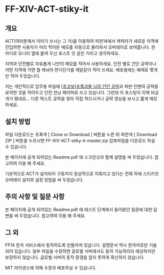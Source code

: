 # FF-XIV-ACT-stiky-it


## 개요 ##

ACT(여러분께서 미터기 쓰시는 그 거)를 이용하여 파판14에서 캐릭터가 새로운 지역에 진입하면 사용자가 미리 적어둔 메모를 자동으로 불러와서 오버레이로 보여줍니다. 한 마디로 모니터 옆에 붙여 두신 포스트 잇 같은 거라고 생각하세요.

지역과 던전별로 자유롭게 나만의 메모를 적어서 사용하세요. 던전 별로 간단 공략이나 어떤 지역에 가면 뭘 캐놔야 한다던가를 깨알같이 적어 쓰세요. 배포용에는 예제로 몇개만 적어 두었습니다.

저는 개인적으로 임무용 파일에 [[초코보]초록괴물 님의 간단 공략](https://m.blog.naver.com/jejc1515/221334354161)과 파판 인벤의 공략을 요약한 것을 적어두고 던전 컨닝 페이퍼로 쓰고 있습니다. 그런데 이 포스팅이 이제 비공개가 됐네요... 다른 텍스트 공략을 찾아 직접 적으시거나 공략 영상을 보시고 짧게 메모하세요.


## 설치 방법 ##

파일 다운로드는 초록색 [ Clone or Download ] 버튼을 누른 뒤 파란색 [ Download ZIP ] 버튼을 누르시면 FF-XIV-ACT-stiky-it-master.zip 압축파일을 다운로드 하실 수 있습니다.

본 페이지에 공개 되어있는 Readme.pdf 에 스크린샷과 함께 설명을 써 두었습니다. 참고하여 이용 해 주세요.

기본적으로 ACT가 설치되어 구동까지 정상적으로 이뤄지고 있다는 전제 하에 스티키잇 오버레이 설치와 설정 방법을 써 두었습니다.


## 주의 사항 및 질문 사항 ##

본 페이지에 공개 되어있는 Readme.pdf 에 테스트 단계에서 들어왔던 질문에 대한 답변을 써 두었습니다. 참고하여 이용 해 주세요.


## 그 외 ##

FF14 한국 서비스에서 동작하도록 만들어져 있습니다. 설명문서 역시 한국어로만 기술 되어 있습니다. 일부 파일을 수정하면 글로벌 서버에서도 동작 가능하리라 예상하지만 보장하지 않습니다. 글로벌 서버의 동작 환경을 알지 못하여 확신하지 않습니다.

MIT 라이센스에 의해 수정과 배포하실 수 있습니다.

